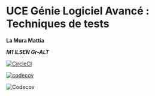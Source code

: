 # UCE Génie Logiciel Avancé : Techniques de tests

**La Mura Mattia**

***M1 ILSEN Gr-ALT***

[![CircleCI](https://circleci.com/gh/MattiaLaMura/ceri-m1-techniques-de-test.svg?style=svg)](https://app.circleci.com/pipelines/github/MattiaLaMura)

[![codecov](https://codecov.io/gh/MattiaLaMura/ceri-m1-techniques-de-test/branch/master/graph/badge.svg?token=EI7WTSZA5M)](https://codecov.io/gh/MattiaLaMura/ceri-m1-techniques-de-test)

![Codecov](target/site/badges/checkstyle-result.svg)
